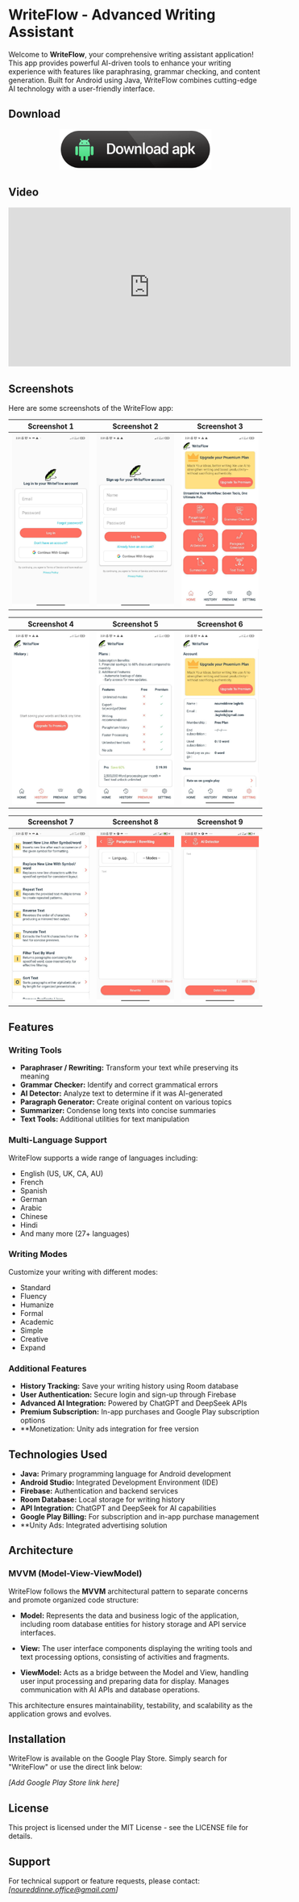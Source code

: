 # WriteFlow - Advanced Writing Assistant

Welcome to **WriteFlow**, your comprehensive writing assistant application! This app provides powerful AI-driven tools to enhance your writing experience with features like paraphrasing, grammar checking, and content generation. Built for Android using Java, WriteFlow combines cutting-edge AI technology with a user-friendly interface.

## Download

<p align="center">
    <a href="https://github.com/noureddinelaghribe/WriteFlow/raw/refs/heads/main/app/release/WriteFlow.apk">
        <img src="https://raw.githubusercontent.com/noureddinelaghribe/WriteFlow/refs/heads/main/download_apk.png" alt="Get it on Google Play" height="80">
    </a>
</p>

## Video 

<iframe width="560" height="315" src="https://www.youtube.com/embed/5kuReJPleKQ" frameborder="0" allowfullscreen></iframe>
                            
                            
## Screenshots

Here are some screenshots of the WriteFlow app:

| Screenshot 1 | Screenshot 2 | Screenshot 3 |
|--------------|--------------|--------------|
| ![Screenshot 1](https://raw.githubusercontent.com/noureddinelaghribe/WriteFlow/refs/heads/main/WriteFlow/photo_2025-03-21_02-33-49%20(2).jpg) | ![Screenshot 2](https://raw.githubusercontent.com/noureddinelaghribe/WriteFlow/refs/heads/main/WriteFlow/photo_2025-03-21_02-33-50.jpg) | ![Screenshot 3](https://raw.githubusercontent.com/noureddinelaghribe/WriteFlow/refs/heads/main/WriteFlow/photo_2025-03-21_17-55-26.jpg) |

| Screenshot 4 | Screenshot 5 | Screenshot 6 |
|--------------|--------------|--------------|
| ![Screenshot 4](https://raw.githubusercontent.com/noureddinelaghribe/WriteFlow/refs/heads/main/WriteFlow/photo_2025-03-21_02-33-51.jpg) | ![Screenshot 5](https://raw.githubusercontent.com/noureddinelaghribe/WriteFlow/refs/heads/main/WriteFlow/photo_2025-03-21_02-33-50%20(3).jpg) | ![Screenshot 6](https://raw.githubusercontent.com/noureddinelaghribe/WriteFlow/refs/heads/main/WriteFlow/photo_2025-03-21_02-33-50%20(2).jpg) |

| Screenshot 7 | Screenshot 8 | Screenshot 9 |
|--------------|--------------|--------------|
| ![Screenshot 7](https://raw.githubusercontent.com/noureddinelaghribe/WriteFlow/refs/heads/main/WriteFlow/photo_2025-03-21_02-33-49.jpg) | ![Screenshot 8](https://raw.githubusercontent.com/noureddinelaghribe/WriteFlow/refs/heads/main/WriteFlow/photo_2025-03-21_02-33-47.jpg) | ![Screenshot 9](https://raw.githubusercontent.com/noureddinelaghribe/WriteFlow/refs/heads/main/WriteFlow/photo_2025-03-21_02-33-48.jpg) |


## Features

### Writing Tools
- **Paraphraser / Rewriting:** Transform your text while preserving its meaning
- **Grammar Checker:** Identify and correct grammatical errors
- **AI Detector:** Analyze text to determine if it was AI-generated
- **Paragraph Generator:** Create original content on various topics
- **Summarizer:** Condense long texts into concise summaries
- **Text Tools:** Additional utilities for text manipulation

### Multi-Language Support
WriteFlow supports a wide range of languages including:
- English (US, UK, CA, AU)
- French
- Spanish
- German
- Arabic
- Chinese
- Hindi
- And many more (27+ languages)

### Writing Modes
Customize your writing with different modes:
- Standard
- Fluency
- Humanize
- Formal
- Academic
- Simple
- Creative
- Expand

### Additional Features
- **History Tracking:** Save your writing history using Room database
- **User Authentication:** Secure login and sign-up through Firebase
- **Advanced AI Integration:** Powered by ChatGPT and DeepSeek APIs
- **Premium Subscription:** In-app purchases and Google Play subscription options
- **Monetization: Unity ads integration for free version

## Technologies Used

- **Java:** Primary programming language for Android development
- **Android Studio:** Integrated Development Environment (IDE)
- **Firebase:** Authentication and backend services
- **Room Database:** Local storage for writing history
- **API Integration:** ChatGPT and DeepSeek for AI capabilities
- **Google Play Billing:** For subscription and in-app purchase management
- **Unity Ads: Integrated advertising solution

## Architecture

### MVVM (Model-View-ViewModel)

WriteFlow follows the **MVVM** architectural pattern to separate concerns and promote organized code structure:

- **Model:** Represents the data and business logic of the application, including room database entities for history storage and API service interfaces.

- **View:** The user interface components displaying the writing tools and text processing options, consisting of activities and fragments.

- **ViewModel:** Acts as a bridge between the Model and View, handling user input processing and preparing data for display. Manages communication with AI APIs and database operations.

This architecture ensures maintainability, testability, and scalability as the application grows and evolves.

## Installation

WriteFlow is available on the Google Play Store. Simply search for "WriteFlow" or use the direct link below:

*[Add Google Play Store link here]*

## License

This project is licensed under the MIT License - see the LICENSE file for details.

## Support

For technical support or feature requests, please contact:
*[noureddinne.office@gmail.com]*

